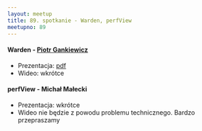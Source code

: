 ```yaml
---
layout: meetup
title: 89. spotkanie - Warden, perfView
meetupno: 89
---
```


#### Warden - [Piotr Gankiewicz](http://piotrgankiewicz.com/blog)
* Prezentacja: [pdf](/assets/warden.pdf)
* Wideo: wkrótce

#### perfView - Michał Małecki
* Prezentacja: wkrótce
* Wideo nie będzie z powodu problemu technicznego. Bardzo przepraszamy
